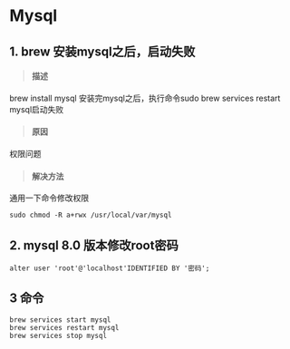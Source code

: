 # Mysql
## 1. brew 安装mysql之后，启动失败

>#### 描述
brew install mysql 安装完mysql之后，执行命令sudo brew services restart mysql启动失败
> #### 原因
权限问题
> #### 解决方法
通用一下命令修改权限
```
sudo chmod -R a+rwx /usr/local/var/mysql
```
## 2. mysql 8.0 版本修改root密码
```
alter user 'root'@'localhost'IDENTIFIED BY '密码';
```

## 3 命令
```
brew services start mysql
brew services restart mysql
brew services stop mysql
```
